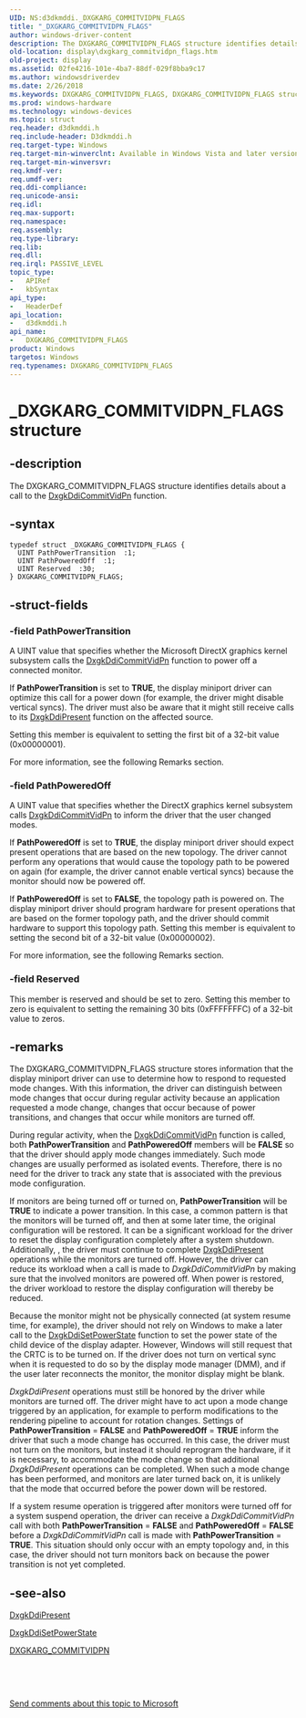 ```yaml
---
UID: NS:d3dkmddi._DXGKARG_COMMITVIDPN_FLAGS
title: "_DXGKARG_COMMITVIDPN_FLAGS"
author: windows-driver-content
description: The DXGKARG_COMMITVIDPN_FLAGS structure identifies details about a call to the DxgkDdiCommitVidPn function.
old-location: display\dxgkarg_commitvidpn_flags.htm
old-project: display
ms.assetid: 02fe4216-101e-4ba7-88df-029f8bba9c17
ms.author: windowsdriverdev
ms.date: 2/26/2018
ms.keywords: DXGKARG_COMMITVIDPN_FLAGS, DXGKARG_COMMITVIDPN_FLAGS structure [Display Devices], DmStructs_267e916a-7058-4ce7-892d-9ed9d6f74bce.xml, _DXGKARG_COMMITVIDPN_FLAGS, d3dkmddi/DXGKARG_COMMITVIDPN_FLAGS, display.dxgkarg_commitvidpn_flags
ms.prod: windows-hardware
ms.technology: windows-devices
ms.topic: struct
req.header: d3dkmddi.h
req.include-header: D3dkmddi.h
req.target-type: Windows
req.target-min-winverclnt: Available in Windows Vista and later versions of the Windows operating systems.
req.target-min-winversvr: 
req.kmdf-ver: 
req.umdf-ver: 
req.ddi-compliance: 
req.unicode-ansi: 
req.idl: 
req.max-support: 
req.namespace: 
req.assembly: 
req.type-library: 
req.lib: 
req.dll: 
req.irql: PASSIVE_LEVEL
topic_type:
-	APIRef
-	kbSyntax
api_type:
-	HeaderDef
api_location:
-	d3dkmddi.h
api_name:
-	DXGKARG_COMMITVIDPN_FLAGS
product: Windows
targetos: Windows
req.typenames: DXGKARG_COMMITVIDPN_FLAGS
---
```


# _DXGKARG_COMMITVIDPN_FLAGS structure


## -description


The DXGKARG_COMMITVIDPN_FLAGS structure identifies details about a call to the <a href="..\d3dkmddi\nc-d3dkmddi-dxgkddi_commitvidpn.md">DxgkDdiCommitVidPn</a> function.


## -syntax


````
typedef struct _DXGKARG_COMMITVIDPN_FLAGS {
  UINT PathPowerTransition  :1;
  UINT PathPoweredOff  :1;
  UINT Reserved  :30;
} DXGKARG_COMMITVIDPN_FLAGS;
````


## -struct-fields




### -field PathPowerTransition

A UINT value that specifies whether the Microsoft DirectX graphics kernel subsystem calls the <a href="..\d3dkmddi\nc-d3dkmddi-dxgkddi_commitvidpn.md">DxgkDdiCommitVidPn</a> function to power off a connected monitor.

If <b>PathPowerTransition</b> is set to <b>TRUE</b>, the display miniport driver can optimize this call for a power down (for example, the driver might disable vertical syncs). The driver must also be aware that it might still receive calls to its <a href="..\d3dkmddi\nc-d3dkmddi-dxgkddi_present.md">DxgkDdiPresent</a> function on the affected source.

Setting this member is equivalent to setting the first bit of a 32-bit value (0x00000001).

For more information, see the following Remarks section.


### -field PathPoweredOff

A UINT value that specifies whether the DirectX graphics kernel subsystem calls <a href="..\d3dkmddi\nc-d3dkmddi-dxgkddi_commitvidpn.md">DxgkDdiCommitVidPn</a> to inform the driver that the user changed modes.

If <b>PathPoweredOff</b> is set to <b>TRUE</b>, the display miniport driver should expect present operations that are based on the new topology. The driver cannot perform any operations that would cause the topology path to be powered on again (for example, the driver cannot enable vertical syncs) because the monitor should now be powered off.

If <b>PathPoweredOff</b> is set to <b>FALSE</b>, the topology path is powered on. The display miniport driver should program hardware for present operations that are based on the former topology path, and the driver should commit hardware to support this topology path. Setting this member is equivalent to setting the second bit of a 32-bit value (0x00000002).

For more information, see the following Remarks section.


### -field Reserved

This member is reserved and should be set to zero. Setting this member to zero is equivalent to setting the remaining 30 bits (0xFFFFFFFC) of a 32-bit value to zeros.


## -remarks



The DXGKARG_COMMITVIDPN_FLAGS structure stores information that the display miniport driver can use to determine how to respond to requested mode changes. With this information, the driver can distinguish between mode changes that occur during regular activity because an application requested a mode change, changes that occur because of power transitions, and changes that occur while monitors are turned off.

During regular activity, when the <a href="..\d3dkmddi\nc-d3dkmddi-dxgkddi_commitvidpn.md">DxgkDdiCommitVidPn</a> function is called, both <b>PathPowerTransition</b> and <b>PathPoweredOff</b> members will be <b>FALSE</b> so that the driver should apply mode changes immediately. Such mode changes are usually performed as isolated events. Therefore, there is no need for the driver to track any state that is associated with the previous mode configuration.

If monitors are being turned off or turned on, <b>PathPowerTransition</b> will be <b>TRUE</b> to indicate a power transition. In this case, a common pattern is that the monitors will be turned off, and then at some later time, the original configuration will be restored. It can be a significant workload for the driver to reset the display configuration completely after a system shutdown. Additionally, , the driver must continue to complete <a href="..\d3dkmddi\nc-d3dkmddi-dxgkddi_present.md">DxgkDdiPresent</a> operations while the monitors are turned off. However, the driver can reduce its workload when a call is made to <i>DxgkDdiCommitVidPn</i> by making sure that the involved monitors are powered off. When power is restored, the driver workload to restore the display configuration will thereby be reduced.

Because the monitor might not be physically connected (at system resume time, for example), the driver should not rely on Windows to make a later call to the <a href="..\dispmprt\nc-dispmprt-dxgkddi_set_power_state.md">DxgkDdiSetPowerState</a> function to set the power state of the child device of the display adapter. However, Windows will still request that the CRTC is to be turned on. If the driver does not turn on vertical sync when it is requested to do so by the display mode manager (DMM), and if the user later reconnects the monitor, the monitor display might be blank.

<i>DxgkDdiPresent</i> operations must still be honored by the driver while monitors are turned off. The driver might have to act upon a mode change triggered by an application, for example to perform modifications to the rendering pipeline to account for rotation changes. Settings of <b>PathPowerTransition</b> = <b>FALSE</b> and <b>PathPoweredOff</b> = <b>TRUE</b> inform the driver that such a mode change has occurred. In this case, the driver must not turn on the monitors, but instead it should reprogram the hardware, if it is necessary, to accommodate the mode change so that additional <i>DxgkDdiPresent</i> operations can be completed. When such a mode change has been performed, and monitors are later turned back on, it is unlikely that the mode that occurred before the power down will be restored.

If a system resume operation is triggered after monitors were turned off for a system suspend operation, the driver can receive a <i>DxgkDdiCommitVidPn</i> call with both <b>PathPowerTransition</b> = <b>FALSE</b> and <b>PathPoweredOff</b> = <b>FALSE</b> before a <i>DxgkDdiCommitVidPn</i> call is made with <b>PathPowerTransition</b> = <b>TRUE</b>. This situation should only occur with an empty topology and, in this case, the driver should not turn monitors back on because the power transition is not yet completed.




## -see-also

<a href="..\d3dkmddi\nc-d3dkmddi-dxgkddi_present.md">DxgkDdiPresent</a>



<a href="..\dispmprt\nc-dispmprt-dxgkddi_set_power_state.md">DxgkDdiSetPowerState</a>



<a href="..\d3dkmddi\ns-d3dkmddi-_dxgkarg_commitvidpn.md">DXGKARG_COMMITVIDPN</a>



 

 

<a href="mailto:wsddocfb@microsoft.com?subject=Documentation%20feedback [display\display]:%20DXGKARG_COMMITVIDPN_FLAGS structure%20 RELEASE:%20(2/26/2018)&amp;body=%0A%0APRIVACY STATEMENT%0A%0AWe use your feedback to improve the documentation. We don't use your email address for any other purpose, and we'll remove your email address from our system after the issue that you're reporting is fixed. While we're working to fix this issue, we might send you an email message to ask for more info. Later, we might also send you an email message to let you know that we've addressed your feedback.%0A%0AFor more info about Microsoft's privacy policy, see http://privacy.microsoft.com/en-us/default.aspx." title="Send comments about this topic to Microsoft">Send comments about this topic to Microsoft</a>

